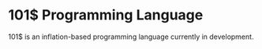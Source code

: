 # 101$ Programming Language
101$ is an inflation-based programming language currently in development.